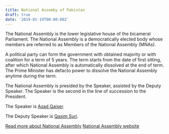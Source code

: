 ```yaml
---
title: National Assemby of Pakistan
draft: true
date: '2019-01-19T08:00:00Z'
---
```


The National Assembly is the lower legislative house of the bicameral Parliament. The National Assembly is a democratically elected body whose members are referred to as Members of the National Assembly (MNAs).

A political party can form the government with obtained majority or with coalition for a term of 5 years. The term starts from the date of first sitting, after which National Assembly is automatically dissolved at the end of term. The Prime Minister has defacto power to dissolve the National Assembly anytime during the term.

The National Assembly is presided by the Speaker, assisted by the Deputy Speaker. The Speaker is the second in the line of succession to the President.

<div>
  <featured-numbers data='[
  {"numbers": "342", "description": "Total number of members"},
  {"numbers": "272", "description": "Directly elected members"},
  {"numbers": "70", "description": "Reserved seats for women &amp; minorities"},
  {"numbers": "137", "description": "Minimum seats to obtain &amp; preserve majority"}
  ]'></featured-numbers>
</div>

<p class="lead">The Speaker is <a href="/government/people/asad-qaiser">Asad Qaiser</a>.</p>
<p class="lead">The Deputy Speaker is <a href="/government/people/qasim-suri">Qasim Suri</a>.</p>

[Read more about National Assembly](/government/parliament/national-assembly)
<a href="http://www.na.gov.pk" rel="noopener" target="_blank">National Assembly website</a>
